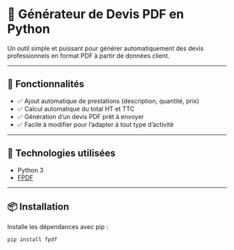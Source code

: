 # 📄 Générateur de Devis PDF en Python

Un outil simple et puissant pour générer automatiquement des devis professionnels en format PDF à partir de données client.

---

## 🚀 Fonctionnalités

- ✅ Ajout automatique de prestations (description, quantité, prix)
- ✅ Calcul automatique du total HT et TTC
- ✅ Génération d’un devis PDF prêt à envoyer
- ✅ Facile à modifier pour l’adapter à tout type d’activité

---

## 🧰 Technologies utilisées

- Python 3
- [FPDF](https://pyfpdf.github.io/fpdf2/)

---

## 📦 Installation

Installe les dépendances avec pip :

```bash
pip install fpdf
